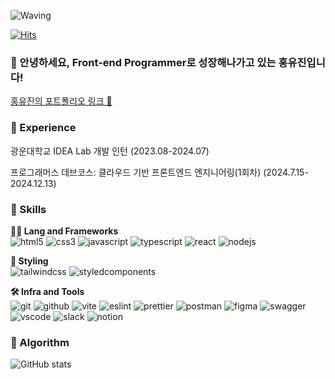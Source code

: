<!-- Header -->

![Waving](https://capsule-render.vercel.app/api?type=waving&height=200&text=Good%20Day%20To%20Code!&fontAlign=40&fontAlignY=40&color=gradient)

[![Hits](https://hits.seeyoufarm.com/api/count/incr/badge.svg?url=https%3A%2F%2Fgithub.com%2Fyoujin-hong%2Fyoujin-hong&count_bg=%2379C83D&title_bg=%23555555&icon=&icon_color=%23E7E7E7&title=hits&edge_flat=false)](https://hits.seeyoufarm.com)

### 🙇 안녕하세요, Front-end Programmer로 성장해나가고 있는 홍유진입니다!
[홍유진의 포트폴리오 링크 🔗](https://lovely-juniper-c4d.notion.site/19d1c6afab8c80419593ec2760f7a08a)

<!-- Body -->

  
### 🌱 Experience
광운대학교 IDEA Lab 개발 인턴 (2023.08-2024.07)  

프로그래머스 데브코스: 클라우드 기반 프론트엔드 엔지니어링(1회차) (2024.7.15-2024.12.13)


### 🦾 Skills
**🧑‍💻 Lang and Frameworks**  
![html5](https://img.shields.io/badge/html5-E34F26.svg?&style=for-the-badge&logo=html5&logoColor=white)
![css3](https://img.shields.io/badge/css3-1572B6.svg?&style=for-the-badge&logo=css3&logoColor=white)
![javascript](https://img.shields.io/badge/javascript-F7DF1E.svg?&style=for-the-badge&logo=javascript&logoColor=black)
![typescript](https://img.shields.io/badge/typescript-3178C6.svg?&style=for-the-badge&logo=typescript&logoColor=white)
![react](https://img.shields.io/badge/react-61DAFB.svg?&style=for-the-badge&logo=react&logoColor=black)
![nodejs](https://img.shields.io/badge/node.js-339933.svg?&style=for-the-badge&logo=nodedotjs&logoColor=white)

**🎨 Styling**  
![tailwindcss](https://img.shields.io/badge/tailwind-06B6D4.svg?&style=for-the-badge&logo=tailwindcss&logoColor=white)
![styledcomponents](https://img.shields.io/badge/styled--components-DB7093.svg?&style=for-the-badge&logo=styledcomponents&logoColor=white)

**🛠️ Infra and Tools**  
![git](https://img.shields.io/badge/git-F05032.svg?&style=for-the-badge&logo=git&logoColor=white)
![github](https://img.shields.io/badge/github-181717.svg?&style=for-the-badge&logo=github&logoColor=white)
![vite](https://img.shields.io/badge/vite-646CFF.svg?&style=for-the-badge&logo=vite&logoColor=white)
![eslint](https://img.shields.io/badge/eslint-4B32C3.svg?&style=for-the-badge&logo=eslint&logoColor=white)
![prettier](https://img.shields.io/badge/prettier-F7B93E.svg?&style=for-the-badge&logo=prettier&logoColor=black)
![postman](https://img.shields.io/badge/postman-FF6C37.svg?&style=for-the-badge&logo=postman&logoColor=white)
![figma](https://img.shields.io/badge/figma-F24E1E.svg?&style=for-the-badge&logo=figma&logoColor=white)
![swagger](https://img.shields.io/badge/swagger-85EA2D.svg?&style=for-the-badge&logo=swagger&logoColor=black)
![vscode](https://img.shields.io/badge/vscode-007ACC.svg?&style=for-the-badge&logo=visualstudiocode&logoColor=white)
![slack](https://img.shields.io/badge/slack-4A154B.svg?&style=for-the-badge&logo=slack&logoColor=white)
![notion](https://img.shields.io/badge/notion-000000.svg?&style=for-the-badge&logo=notion&logoColor=white)


### 🚌 Algorithm
![GitHub stats](https://github-readme-stats.vercel.app/api?username=youjin-hong&show_icons=true&theme=radical)


